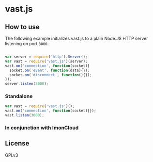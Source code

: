 
# vast.js

## How to use

The following example initializes vast.js to a plain Node.JS
HTTP server listening on port `3000`.

```js

var server = require('http').Server();
var vast = require('vast.js')(server);
vast.on('connection', function(socket){
  socket.on('event', function(data){});
  socket.on('disconnect', function(){});
});
server.listen(3000);
```

### Standalone

```js
var vast = require('vast.js')();
vast.on('connection', function(socket){});
vast.listen(3000);
```

### In conjunction with ImonCloud



## License

GPLv3
